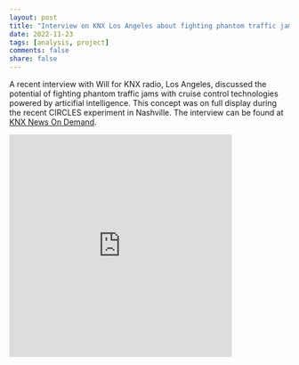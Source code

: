 ```yaml
---
layout: post
title: "Interview on KNX Los Angeles about fighting phantom traffic jams"
date: 2022-11-23
tags: [analysis, project]
comments: false
share: false
---
```


A recent interview with Will for KNX radio, Los Angeles, discussed the potential of fighting phantom traffic jams with cruise control technologies powered by articifial intelligence. This concept was on full display during the recent CIRCLES experiment in Nashville. The interview can be found at [KNX News On Demand](https://omny.fm/shows/knxam-on-demand/artificial-intelligence-could-end-phantom-traffic).

<iframe src="https://omny.fm/shows/knxam-on-demand/artificial-intelligence-could-end-phantom-traffic/embed?style=Cover&size=Square" width="400" height="400" allow="autoplay; clipboard-write" frameborder="0" title="Artificial Intelligence could end phantom traffic jams"></iframe>